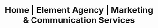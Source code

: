 ---
layout: index
title: Home | Element Agency | Marketing & Communication Services
permalink: /
---